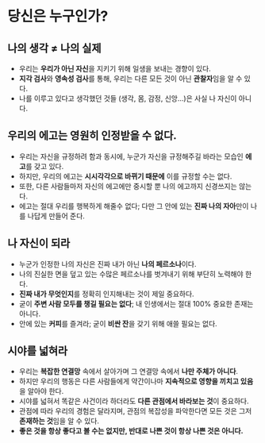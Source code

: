 # 당신은 누구인가?

## 나의 생각 ≠ 나의 실제
* 우리는 **우리가 아닌 자신**을 지키기 위해 일생을 보내는 경향이 있다.
* **지각 검사**와 **영속성 검사**를 통해, 우리는 다른 모든 것이 아닌 **관찰자**임을 알 수 있다.
* 나를 이루고 있다고 생각했던 것들 (생각, 몸, 감정, 신앙...)은 사실 나 자신이 아니다.

## 우리의 에고는 영원히 인정받을 수 없다.
* 우리는 자신을 규정하려 함과 동시에, 누군가 자신을 규정해주길 바라는 모습인 **에고**를 갖고 있다.
* 하지만, 우리의 에고는 **시시각각으로 바뀌기 때문에** 이를 규정할 수는 없다.
* 또한, 다른 사람들마저 자신의 에고에만 중시할 뿐 나의 에고까지 신경쓰지는 않는다.
* 에고는 절대 우리를 행복하게 해줄수 없다; 다만 그 안에 있는 **진짜 나의 자아**만이 나를 나답게 만들어 준다.

## 나 자신이 되라
* 누군가 인정한 나의 자신은 진짜 내가 아닌 **나의 페르소나**이다.
* 나의 진실한 면을 덮고 있는 수많은 페르소나를 벗겨내기 위해 부단히 노력해야 한다.
* **진짜 내가 무엇인지**를 정확히 인지해내는 것이 제일 중요하다.
* 굳이 **주변 사람 모두를 챙길 필요는 없다**; 내 인생에서는 절대 100% 중요한 존재는 아니다.
* 안에 있는 **커피**를 즐겨라; 굳이 **비싼 잔**을 갖기 위해 애쓸 필요는 없다.

## 시야를 넓혀라
* 우리는 **복잡한 연결망** 속에서 살아가며 그 연결망 속에서 **나만 주체가 아니다**.
* 하지만 우리의 행동은 다른 사람들에게 약간이나마 **지속적으로 영향을 끼치고 있음**을 알아야 한다.
* 시야를 넓혀서 똑같은 사건이라 하더라도 **다른 관점에서 바라보는 것**이 중요하다.
* 관점에 따라 우리의 경험은 달라지며, 관점의 복잡성을 파악한다면 모든 것은 그저 **존재하는 것**임을 알 수 있다.
* **좋은 것을 항상 좋다고 볼 수는 없지만, 반대로 나쁜 것이 항상 나쁜 것은 아니다.**